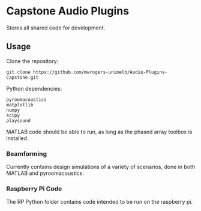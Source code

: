 # Capstone Audio Plugins

Stores all shared code for development.

## Usage

Clone the repository:

    git clone https://github.com/mwrogers-unimelb/Audio-Plugins-Capstone.git

Python dependencies:

    pyroomacoustics
    matplotlib
    numpy
    scipy
    playsound

MATLAB code should be able to run, as long as the phased array toolbox is installed.


### Beamforming

Currently contains design simulations of a variety of scenarios, done in both MATLAB and pyroomacoustics.


### Raspberry Pi Code

The RP Python folder contains code intended to be run on the raspberry pi.


